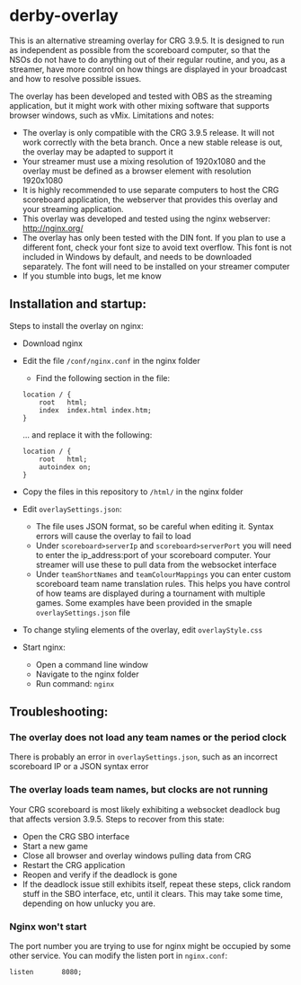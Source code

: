 # derby-overlay

This is an alternative streaming overlay for CRG 3.9.5. It is designed to run as independent as possible from the scoreboard computer, so that the NSOs do not have to do anything out of their regular routine, and you, as a streamer, have more control on how things are displayed in your broadcast and how to resolve possible issues.

The overlay has been developed and tested with OBS as the streaming application, but it might work with other mixing software that supports browser windows, such as vMix. Limitations and notes:
* The overlay is only compatible with the CRG 3.9.5 release. It will not work correctly with the beta branch. Once a new stable release is out, the overlay may be adapted to support it
* Your streamer must use a mixing resolution of 1920x1080 and the overlay must be defined as a browser element with resolution 1920x1080
* It is highly recommended to use separate computers to host the CRG scoreboard application, the webserver that provides this overlay and your streaming application.
* This overlay was developed and tested using the nginx webserver: http://nginx.org/
* The overlay has only been tested with the DIN font. If you plan to use a different font, check your font size to avoid text overflow. This font is not included in Windows by default, and needs to be downloaded separately. The font will need to be installed on your streamer computer
* If you stumble into bugs, let me know


## Installation and startup:

Steps to install the overlay on nginx:
* Download nginx
* Edit the file `/conf/nginx.conf` in the nginx folder
  * Find the following section in the file:
  ```
  location / {
      root   html;
      index  index.html index.htm;
  }
  ```

  ... and replace it with the following:

  ```
  location / {
      root   html;
      autoindex on;
  }
  ```

* Copy the files in this repository to `/html/` in the nginx folder
* Edit `overlaySettings.json`:
  * The file uses JSON format, so be careful when editing it. Syntax errors will cause the overlay to fail to load
  * Under `scoreboard>serverIp` and `scoreboard>serverPort` you will need to enter the ip_address:port of your scoreboard computer. Your streamer will use these to pull data from the websocket interface
  * Under `teamShortNames` and `teamColourMappings` you can enter custom scoreboard team name translation rules. This helps you have control of how teams are displayed during a tournament with multiple games. Some examples have been provided in the smaple `overlaySettings.json` file

* To change styling elements of the overlay, edit `overlayStyle.css`

* Start nginx:
  * Open a command line window
  * Navigate to the nginx folder
  * Run command:
      `nginx`

## Troubleshooting:

### The overlay does not load any team names or the period clock
There is probably an error in `overlaySettings.json`, such as an incorrect scoreboard IP or a JSON syntax error

### The overlay loads team names, but clocks are not running
Your CRG scoreboard is most likely exhibiting a websocket deadlock bug that affects version 3.9.5. Steps to recover from this state:
* Open the CRG SBO interface
* Start a new game
* Close all browser and overlay windows pulling data from CRG
* Restart the CRG application
* Reopen and verify if the deadlock is gone
* If the deadlock issue still exhibits itself, repeat these steps, click random stuff in the SBO interface, etc, until it clears. This may take some time, depending on how unlucky you are.

### Nginx won't start
The port number you are trying to use for nginx might be occupied by some other service. You can modify the listen port in `nginx.conf`:

```
listen       8080;
```

